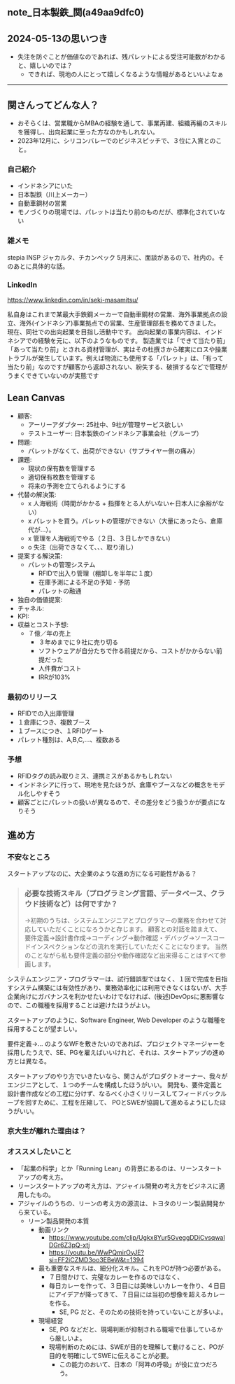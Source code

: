 note_日本製鉄_関(a49aa9dfc0)
---

## 2024-05-13の思いつき
- 失注を防ぐことが価値なのであれば、残パレットによる受注可能数がわかると、嬉しいのでは？
  - できれば、現地の人にとって嬉しくなるような情報があるといいよなぁ

---

## 関さんってどんな人？
- おそらくは、営業職からMBAの経験を通して、事業再建、組織再編のスキルを獲得し、出向起業に至った方なのかもしれない。
- 2023年12月に、シリコンバレーでのビジネスピッチで、３位に入賞とのこと。

### 自己紹介
- インドネシアにいた
- 日本製鉄（川上メーカー）
- 自動車鋼材の営業
- モノづくりの現場では、パレットは当たり前のものだが、標準化されていない

### 雑メモ
stepia
INSP
ジャカルタ、チカンペック
5月末に、面談があるので、社内の。そのあとに具体的な話。

### LinkedIn
https://www.linkedin.com/in/seki-masamitsu/

私自身はこれまで某最大手鉄鋼メーカーで自動車鋼材の営業、海外事業拠点の設立、海外(インドネシア)事業拠点での営業、生産管理部長を務めてきました。　現在、同社での出向起業を目指し活動中です。
出向起業の事業内容は、インドネシアでの経験を元に、以下のようなものです。
製造業では「できて当たり前」「あって当たり前」とされる資材管理が、実はその杜撰さから確実にロスや操業トラブルが発生しています。例えば物流にも使用する「パレット」は、「有って当たり前」なのですが顧客から返却されない、紛失する、破損するなどで管理がうまくできていないのが実態です

## Lean Canvas
- 顧客:
  - アーリーアダプター: 25社中、9社が管理サービス欲しい
  - テストユーザー: 日本製鉄のインドネシア事業会社（グループ）
- 問題:
  - パレットがなくて、出荷ができない（サプライヤー側の痛み）
- 課題:
  - 現状の保有数を管理する
  - 適切保有枚数を管理する
  - 将来の予測を立てられるようにする
- 代替の解決策:
  - x 人海戦術（時間がかかる + 指揮をとる人がいない←日本人に余裕がない）
  - x パレットを買う。パレットの管理ができない（大量にあったら、倉庫代が...）。
  - x 管理を人海戦術でやる（２日、３日しかできない）
  - o 失注（出荷できなくて、、、取り消し）
- 提案する解決策:
  - パレットの管理システム
    - RFIDで出入り管理（棚卸しを半年に１度）
    - 在庫予測による不足の予知・予防
    - パレットの融通
- 独自の価値提案:
- チャネル:
- KPI:
- 収益とコスト予想:
  - ７億／年の売上
    - ３年めまでに９社に売り切る
    - ソフトウェアが自分たちで作る前提だから、コストがかからない前提だった
    - 人件費がコスト
    - IRRが103%

### 最初のリリース
- RFIDでの入出庫管理
- １倉庫につき、複数ブース
- １ブースにつき、１RFIDゲート
- パレット種別は、A,B,C,...、複数ある

### 予想
- RFIDタグの読み取りミス、連携ミスがあるかもしれない
- インドネシアに行って、現地を見たほうが、倉庫やブースなどの概念をモデル化しやすそう
- 顧客ごとにパレットの扱いが異なるので、その差分をどう扱うかが要点になりそう

## 進め方
### 不安なところ
スタートアップなのに、大企業のような進め方になる可能性がある？

> ### 必要な技術スキル（プログラミング言語、データベース、クラウド技術など）は何ですか？
> →初期のうちは、システムエンジニアとプログラマーの業務を合わせて対応していただくことになろうかと存じます。
> 顧客との対話を踏まえて、
> 要件定義→設計書作成→コーディング→動作確認・デバッグ→ソースコードインスペクションなどの流れを実行していただくことになります。
> 当然のことながら私も要件定義の部分や動作確認など出来得ることはすべて参画します。

システムエンジニア・プログラマーは、試行錯誤型ではなく、１回で完成を目指すシステム構築には有効性があり、業務効率化には利用できなくはないが、大手企業向けにガバナンスを利かせたいわけでなければ、(後述)DevOpsに悪影響なので、この職種を採用することは避けたほうがよい。

スタートアップのように、Software Engineer, Web Developer のような職種を採用することが望ましい。

要件定義→... のようなWFを敷きたいのであれば、プロジェクトマネージャーを採用したうえで、SE、PGを雇えばいいけれど、それは、スタートアップの進め方とは異なる。

スタートアップのやり方でいきたいなら、関さんがプロダクトオーナー、我々がエンジニアとして、１つのチームを構成したほうがいい。
開発も、要件定義と設計書作成などの工程に分けず、なるべく小さくリリースしてフィードバックループを回すために、工程を圧縮して、
POとSWEが協調して進めるようにしたほうがいい。

### 京大生が離れた理由は？



### オススメしたいこと
- 「起業の科学」とか「Running Lean」の背景にあるのは、リーンスタートアップの考え方。
- リーンスタートアップの考え方は、アジャイル開発の考え方をビジネスに適用したもの。
- アジャイルのうちの、リーンの考え方の源流は、トヨタのリーン製品開発から来ている。
  - リーン製品開発の本質
    - 動画リンク
      - https://www.youtube.com/clip/Ugkx8Yur5GveggDDiCvsqwalDGr6Z3pQ-xtj
      - https://youtu.be/WwPQmirOyJE?si=FF2iCZMD3oo3EBeW&t=1394
    - 最も重要なスキルは、細分化スキル。これをPOが持つ必要がある。
      - ７日間かけて、完璧なカレーを作るのではなく、
      - 毎日カレーを作って、３日目には美味しいカレーを作り、４日目にアイデアが降ってきて、７日目には当初の想像を超えるカレーを作る。
        - SE, PG だと、そのための技術を持っていないことが多いよ。
    - 現場経営
      - SE, PG などだと、現場判断が抑制される職場で仕事しているから厳しいよ。
      - 現場判断のためには、SWEが目的を理解して動けること、POが目的を明確にしてSWEに伝えることが必要。
        - この能力のおいて、日本の「阿吽の呼吸」が役に立つだろう。

